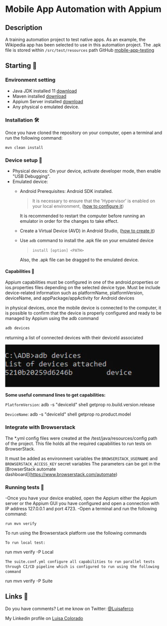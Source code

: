 # Mobile App Automation with Appium



## Description 
A training automation project to test native apps. As an example, the Wikipedia app has been selected to use in this automation project. The .apk file is stored within `/src/test/resources` path 
GitHub [mobile-app-testing](https://github.com/luisaferco/mobile-app-testing)

## Starting 🚀

### Environment setting

  - Java JDK installed 11 [download](https://www.oracle.com/co/java/technologies/javase/jdk11-archive-downloads.html)
  - Maven installed [download]()
  - Appium Server installed [download](https://github.com/appium/appium-desktop/releases)
  - Any physical o emulated device.


### Installation 🛠️
Once you have cloned the repository on your computer, open a terminal and run the following command:
```
mvn clean install
```


### Device setup 🔧
- Physical devices: On your device, activate developer mode, then enable "USB Debugging".
- Emulated device: 
  - Android
    Prerequisites: Android SDK installed.
    > It is necessary to ensure that the 'Hypervisor' is enabled on your local environment, ([how to configure it](https://learn.microsoft.com/en-us/virtualization/hyper-v-on-windows/quick-start/enable-hyper-v))
    
    It is recommended to restart the computer before running an emulator in order for the changes to take effect.
  - Create a Virtual Device (AVD) in Android Studio, ([how to create it](https://developer.android.com/studio/run/managing-avds?hl=es-419#createavd))
  - Use `adb` command to install the .apk file on your emulated device 
  
    > `install [option] <PATH>`
    
    Also, the .apk file can be dragged to the emulated device.


#### Capabilities 🔩

Appium capabilities must be configured in one of the android.properties or ios.properties files depending on the selected device type. Must be include device-related information such as platformName, platformVersion, deviceName, and appPackage/appActivity for Android devices

in physical devices, once the mobile device is connected to the computer, it is possible to confirm that the device is properly configured and ready to be managed by Appium using the adb command 

```powerShell
adb devices
```
returning a list of connected devices with their deviceId associated

![img.png](img.png)

**Some useful command lines to get capabilities:**

`PlatformVersion`: adb -s "deviceId" shell getprop ro.build.version.release

`DeviceName`: adb -s "deviceId" shell getprop ro.product.model

### Integrate with Browserstack

The *.yml config files were created at the /test/java/resources/config path of the project. This file holds all the required capabilities to run tests on BrowserStack.

It must be added as environment variables the `BROWSERSTACK_USERNAME` and `BROWSERSTACK_ACCESS_KEY` secret variables
The parameters can be got in the [BrowserStack automate dashboard[(https://www.browserstack.com/automate)


### Running tests 🧪

-Once you have your device enabled, open the Appium either the Appium server or the Appium GUI you have configured and open a connection with IP address 127.0.0.1 and port 4723.
-Open a terminal and run the following command:
 ```
 run mvn verify
 ```

To run using the Browserstack platform use the following commands
  ```
 To run local test: 
  ```
run mvn verify -P Local
  ```
The suite.conf.yml configure all capabilities to run parallel tests through CI/CD pipeline which is configured to run using the following command
  ```
run mvn verify -P Suite

## Links 🔗
Do you have comments? Let me know on Twitter: [@Luisaferco](https://twitter.com/LuisaFer0826)

My Linkedin profile on [Luisa Colorado](https://www.linkedin.com/in/luisa-fernanda-ce-81a399137)